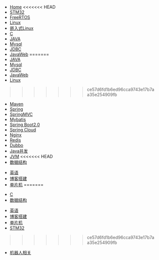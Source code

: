 - [Home](/)
<<<<<<< HEAD
- [STM32](/docs/STM32/STM32.md)         <!-- {docsify-ignore} -->
- [FreeRTOS](/docs/FreeRTOS/FreeRTOS.md)
- [Linux](/docs/linux/linux.md)
- [嵌入式Linux](/docs/linux开发/linux开发.md)
- [C](/docs/C/c.md)
- [JAVA](/docs/java/java.md) 
- [Mysql](/docs/mysql/mysql.md)
- [JDBC](/docs/jdbc/jdbc.md)
- [JavaWeb](/docs/javaweb/javaweb.md)
=======
- [JAVA](/docs/java/java.md) <!-- {docsify-ignore} -->
- [Mysql](/docs/mysql/mysql.md)
- [JDBC](/docs/jdbc/jdbc.md)
- [JavaWeb](/docs/javaweb/javaweb.md)
- [Linux](/docs/linux/linux.md)
>>>>>>> ce57d6fd1b6ed96cca9743e17b7aa35e254909fb
- [Maven](/docs/maven/maven.md)
- [Spring](/docs/spring/spring.md)
- [SpringMVC](/docs/springmvc/springmvc.md)
- [Mybatis](/docs/mybatis/mybatis.md)
- [Spring Boot2.0](/docs/springboot/springboot.md)
- [Spring Cloud](/docs/springcloud/springclouddirectory.md)
- [Nginx](/docs/nginx/nginx.md)
- [Redis](/docs/redis/redis.md)
- [Dubbo](/docs/dubbo/dubbo.md)
- [Java并发](/docs/java并发/java并发.md)
- [JVM](/docs/jvm/jvm.md)
<<<<<<< HEAD
- [数据结构](/docs/数据结构/数据结构.md)
* [英语](/docs/英语/英语目录.md)
* [博客搭建](/docs/博客/博客.md)
* [单片机](/docs/单片机/单片机.md)
=======
- [C](/docs/C/c.md)
- [数据结构](/docs/数据结构/数据结构.md)

* [英语](/docs/英语/英语目录.md)
* [博客搭建](/docs/博客/博客.md)
* [单片机](/docs/单片机/单片机.md)
* [STM32](/docs/STM32/STM32.md)
>>>>>>> ce57d6fd1b6ed96cca9743e17b7aa35e254909fb
* [机器人相关](/docs/robot/robot.md)
